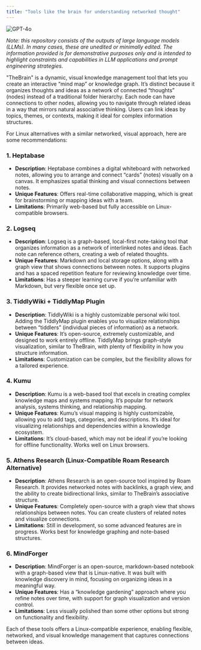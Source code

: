 ```yaml
---
title: "Tools like the brain for understanding networked thought"
---
```

![GPT-4o](https://img.shields.io/badge/GPT--4o-3333FF?style=for-the-badge&logo=openai&logoColor=white)



*Note: this repository consists of the outputs of large language models (LLMs). In many cases, these are unedited or minimally edited. The information provided is for demonstrative purposes only and is intended to highlight constraints and capabilities in LLM applications and prompt engineering strategies.*


"TheBrain" is a dynamic, visual knowledge management tool that lets you create an interactive “mind map” or knowledge graph. It’s distinct because it organizes thoughts and ideas as a network of connected “thoughts” (nodes) instead of a traditional folder hierarchy. Each node can have connections to other nodes, allowing you to navigate through related ideas in a way that mirrors natural associative thinking. Users can link ideas by topics, themes, or contexts, making it ideal for complex information structures.

For Linux alternatives with a similar networked, visual approach, here are some recommendations:

### 1. **Heptabase**
   - **Description**: Heptabase combines a digital whiteboard with networked notes, allowing you to arrange and connect “cards” (notes) visually on a canvas. It emphasizes spatial thinking and visual connections between notes.
   - **Unique Features**: Offers real-time collaborative mapping, which is great for brainstorming or mapping ideas with a team.
   - **Limitations**: Primarily web-based but fully accessible on Linux-compatible browsers.

### 2. **Logseq**
   - **Description**: Logseq is a graph-based, local-first note-taking tool that organizes information as a network of interlinked notes and ideas. Each note can reference others, creating a web of related thoughts.
   - **Unique Features**: Markdown and local storage options, along with a graph view that shows connections between notes. It supports plugins and has a spaced repetition feature for reviewing knowledge over time.
   - **Limitations**: Has a steeper learning curve if you’re unfamiliar with Markdown, but very flexible once set up.

### 3. **TiddlyWiki + TiddlyMap Plugin**
   - **Description**: TiddlyWiki is a highly customizable personal wiki tool. Adding the TiddlyMap plugin enables you to visualize relationships between “tiddlers” (individual pieces of information) as a network.
   - **Unique Features**: It’s open-source, extremely customizable, and designed to work entirely offline. TiddlyMap brings graph-style visualization, similar to TheBrain, with plenty of flexibility in how you structure information.
   - **Limitations**: Customization can be complex, but the flexibility allows for a tailored experience.

### 4. **Kumu**
   - **Description**: Kumu is a web-based tool that excels in creating complex knowledge maps and systems mapping. It’s popular for network analysis, systems thinking, and relationship mapping.
   - **Unique Features**: Kumu’s visual mapping is highly customizable, allowing you to add tags, categories, and descriptions. It’s ideal for visualizing relationships and dependencies within a knowledge ecosystem.
   - **Limitations**: It’s cloud-based, which may not be ideal if you’re looking for offline functionality. Works well on Linux browsers.

### 5. **Athens Research (Linux-Compatible Roam Research Alternative)**
   - **Description**: Athens Research is an open-source tool inspired by Roam Research. It provides networked notes with backlinks, a graph view, and the ability to create bidirectional links, similar to TheBrain’s associative structure.
   - **Unique Features**: Completely open-source with a graph view that shows relationships between notes. You can create clusters of related notes and visualize connections.
   - **Limitations**: Still in development, so some advanced features are in progress. Works best for knowledge graphing and note-based structures.

### 6. **MindForger**
   - **Description**: MindForger is an open-source, markdown-based notebook with a graph-based view that is Linux-native. It was built with knowledge discovery in mind, focusing on organizing ideas in a meaningful way.
   - **Unique Features**: Has a “knowledge gardening” approach where you refine notes over time, with support for graph visualization and version control.
   - **Limitations**: Less visually polished than some other options but strong on functionality and flexibility.

Each of these tools offers a Linux-compatible experience, enabling flexible, networked, and visual knowledge management that captures connections between ideas.